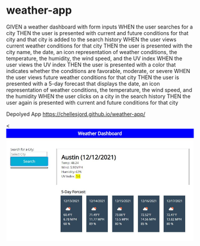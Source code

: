# weather-app
GIVEN a weather dashboard with form inputs
WHEN the user searches for a city
THEN the user is presented with current and future conditions for that city and that city is added to the search history
WHEN the user views current weather conditions for that city
THEN the user is presented with the city name, the date, an icon representation of weather conditions, the temperature, the humidity, the wind speed, and the UV index
WHEN the user views the UV index
THEN the user is presented with a color that indicates whether the conditions are favorable, moderate, or severe
WHEN the user views future weather conditions for that city
THEN the user is presented with a 5-day forecast that displays the date, an icon representation of weather conditions, the temperature, the wind speed, and the humidity
WHEN the user clicks on a city in the search history
THEN the user again is presented with current and future conditions for that city

Depolyed App
https://chellesjord.github.io/weather-app/

<![screenshot](./assets/Screenshot.jpg)